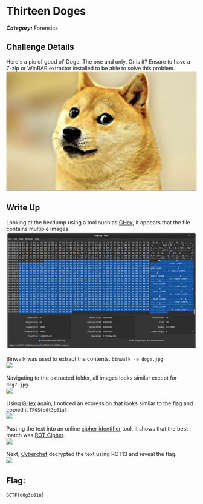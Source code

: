 # Thirteen Doges
___Category:___ Forensics
## Challenge Details
Here's a pic of good ol' Doge. The one and only. Or is it?
Ensure to have a 7-zip or WinRAR extractor installed to be able to solve this problem.  
![doge.jpg](files/doge.jpg)

## Write Up
Looking at the hexdump using a tool such as [GHex](https://github.com/GNOME/GHex), it appears that the file contains multiple images.  
![](images/1.png)

Binwalk was used to extract the contents.
```binwalk -e doge.jpg```  
![](images/2.png)

Navigating to the extracted folder, all images looks similar except for ```dog7.jpg```.  
![](files/_doge.jpg.extracted/dog7.jpg)

Using [GHex](https://github.com/GNOME/GHex) again, I noticed an expression that looks similar to the flag and copied it ```TPGS{q0t3p01a}```.  
![](images/3.png)

Pasting the text into an online [cipher identifier](https://www.dcode.fr/cipher-identifier) tool, it shows that the best match was [ROT Cipher](https://en.wikipedia.org/wiki/ROT13).  
![](images/4.png)

Next, [Cyberchef](https://gchq.github.io/CyberChef/) decrypted the text using ROT13 and reveal the flag.  
![](images/5.png)

## Flag:
```sh
GCTF{d0g3c01n}
```